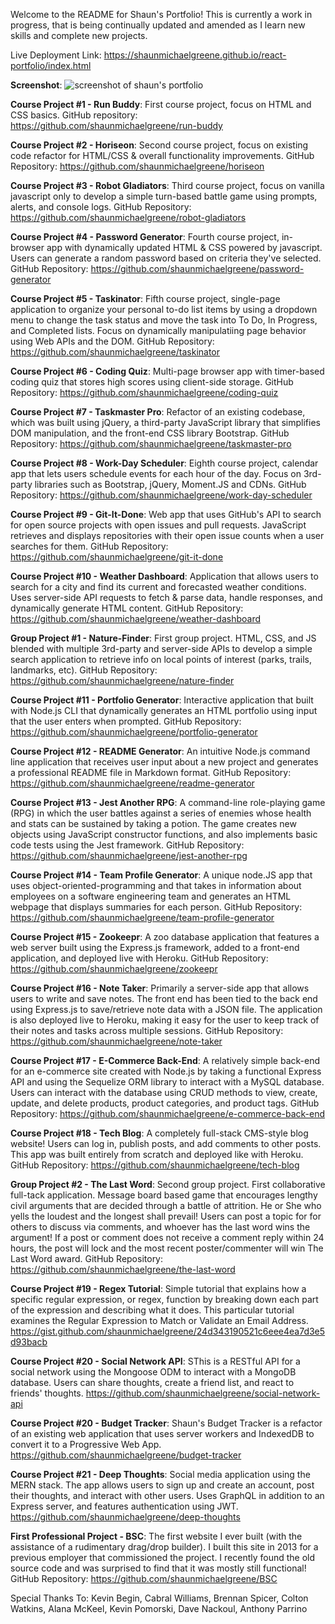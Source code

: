 Welcome to the README for Shaun's Portfolio! This is currently a work in progress, that is being continually updated and amended as I learn new skills and complete new projects. 

Live Deployment Link: https://shaunmichaelgreene.github.io/react-portfolio/index.html

**Screenshot**: ![screenshot of shaun's portfolio](https://i.imgur.com/xNfEkaQ.png)

**Course Project #1 - Run Buddy**: First course project, focus on HTML and CSS basics. GitHub repository: https://github.com/shaunmichaelgreene/run-buddy

**Course Project #2 - Horiseon**: Second course project, focus on existing code refactor for HTML/CSS & overall functionality improvements. GitHub Repository: https://github.com/shaunmichaelgreene/horiseon

**Course Project #3 - Robot Gladiators**: Third course project, focus on vanilla javascript only to develop a simple turn-based battle game using prompts, alerts, and console logs. GitHub Repository: https://github.com/shaunmichaelgreene/robot-gladiators

**Course Project #4 - Password Generator**: Fourth course project, in-browser app with dynamically updated HTML & CSS powered by javascript. Users can generate a random password based on criteria they've selected. GitHub Repository: https://github.com/shaunmichaelgreene/password-generator

**Course Project #5 - Taskinator**: Fifth course project, single-page application to organize your personal to-do list items by using a dropdown menu to change the task status and move the task into To Do, In Progress, and Completed lists. Focus on dynamically manipulatiing page behavior using Web APIs and the DOM. GitHub Repository: https://github.com/shaunmichaelgreene/taskinator

**Course Project #6 - Coding Quiz**: Multi-page browser app with timer-based coding quiz that stores high scores using client-side storage. GitHub Repository: https://github.com/shaunmichaelgreene/coding-quiz

**Course Project #7 - Taskmaster Pro**: Refactor of an existing codebase, which was built using jQuery, a third-party JavaScript library that simplifies DOM manipulation, and the front-end CSS library Bootstrap. GitHub Repository: https://github.com/shaunmichaelgreene/taskmaster-pro

**Course Project #8 - Work-Day Scheduler**: Eighth course project, calendar app that lets users schedule events for each hour of the day. Focus on 3rd-party libraries such as Bootstrap, jQuery, Moment.JS and CDNs. GitHub Repository: https://github.com/shaunmichaelgreene/work-day-scheduler

**Course Project #9 - Git-It-Done**: Web app that uses GitHub's API to search for open source projects with open issues and pull requests. JavaScript retrieves and displays repositories with their open issue counts when a user searches for them. GitHub Repository: https://github.com/shaunmichaelgreene/git-it-done

**Course Project #10 - Weather Dashboard**: Application that allows users to search for a city and find its current and forecasted weather conditions. Uses server-side API requests to fetch & parse data, handle responses, and dynamically generate HTML content. GitHub Repository: https://github.com/shaunmichaelgreene/weather-dashboard

**Group Project #1 - Nature-Finder**: First group project. HTML, CSS, and JS blended with multiple 3rd-party and server-side APIs to develop a simple search application to retrieve info on local points of interest (parks, trails, landmarks, etc). GitHub Repository: https://github.com/shaunmichaelgreene/nature-finder

**Course Project #11 - Portfolio Generator**: Interactive application that built with Node.js CLI that dynamically generates an HTML portfolio using input that the user enters when prompted. GitHub Repository: https://github.com/shaunmichaelgreene/portfolio-generator

**Course Project #12 - README Generator**: An intuitive Node.js command line application that receives user input about a new project and generates a professional README file in Markdown format. GitHub Repository: https://github.com/shaunmichaelgreene/readme-generator

**Course Project #13 - Jest Another RPG**: A command-line role-playing game (RPG) in which the user battles against a series of enemies whose health and stats can be sustained by taking a potion. The game creates new objects using JavaScript constructor functions, and also implements basic code tests using the Jest framework. GitHub Repository: https://github.com/shaunmichaelgreene/jest-another-rpg

**Course Project #14 - Team Profile Generator**: A unique node.JS app that uses object-oriented-programming and that takes in information about employees on a software engineering team and generates an HTML webpage that displays summaries for each person. GitHub Repository: https://github.com/shaunmichaelgreene/team-profile-generator

**Course Project #15 - Zookeepr**: A zoo database application that features a web server built using the Express.js framework, added to a front-end application, and deployed live with Heroku. GitHub Repository: https://github.com/shaunmichaelgreene/zookeepr

**Course Project #16 - Note Taker**: Primarily a server-side app that allows users to write and save notes. The front end has been tied to the back end using Express.js to save/retrieve note data with a JSON file. The application is also deployed live to Heroku, making it easy for the user to keep track of their notes and tasks across multiple sessions. GitHub Repository: https://github.com/shaunmichaelgreene/note-taker

**Course Project #17 - E-Commerce Back-End**: A relatively simple back-end for an e-commerce site created with Node.js by taking a functional Express API and using the Sequelize ORM library to interact with a MySQL database. Users can interact with the database using CRUD methods to view, create, update, and delete products, product categories, and product tags. GitHub Repository: https://github.com/shaunmichaelgreene/e-commerce-back-end

**Course Project #18 - Tech Blog**: A completely full-stack CMS-style blog website! Users can log in, publish posts, and add comments to other posts. This app was built entirely from scratch and deployed like with Heroku. GitHub Repository: https://github.com/shaunmichaelgreene/tech-blog

**Group Project #2 - The Last Word**: Second group project. First collaborative full-tack application. Message board based game that encourages lengthy civil arguments that are decided through a battle of attrition. He or She who yells the loudest and the longest shall prevail! Users can post a topic for for others to discuss via comments, and whoever has the last word wins the argument! If a post or comment does not receive a comment reply within 24 hours, the post will lock and the most recent poster/commenter will win The Last Word award. GitHub Repository: https://github.com/shaunmichaelgreene/the-last-word

**Course Project #19 - Regex Tutorial**: Simple tutorial that explains how a specific regular expression, or regex, function by breaking down each part of the expression and describing what it does. This particular tutorial examines the Regular Expression to Match or Validate an Email Address. https://gist.github.com/shaunmichaelgreene/24d343190521c6eee4ea7d3e5d93bacb

**Course Project #20 - Social Network API**: SThis is a RESTful API for a social network using the Mongoose ODM to interact with a MongoDB database. Users can share thoughts, create a friend list, and react to friends' thoughts. https://github.com/shaunmichaelgreene/social-network-api

**Course Project #20 - Budget Tracker**: Shaun's Budget Tracker is a refactor of an existing web application that uses server workers and IndexedDB to convert it to a Progressive Web App. https://github.com/shaunmichaelgreene/budget-tracker

**Course Project #21 - Deep Thoughts**: Social media application using the MERN stack. The app allows users to sign up and create an account, post their thoughts, and interact with other users. Uses GraphQL in addition to an Express server, and features authentication using JWT. https://github.com/shaunmichaelgreene/deep-thoughts

**First Professional Project - BSC**: The first website I ever built (with the assistance of a rudimentary drag/drop builder). I built this site in 2013 for a previous employer that commissioned the project. I recently found the old source code and was surprised to find that it was mostly still functional! GitHub Repository: https://github.com/shaunmichaelgreene/BSC



Special Thanks To: Kevin Begin, Cabral Williams, Brennan Spicer, Colton Watkins, Alana McKeel, Kevin Pomorski, Dave Nackoul, Anthony Parrino
